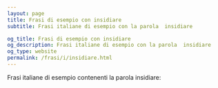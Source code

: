 ```yaml
---
layout: page
title: Frasi di esempio con insidiare 
subtitle: Frasi italiane di esempio con la parola  insidiare

og_title: Frasi di esempio con insidiare 
og_description: Frasi italiane di esempio con la parola  insidiare
og_type: website
permalink: /frasi/i/insidiare.html
---
```


Frasi italiane di esempio contenenti la parola insidiare:


